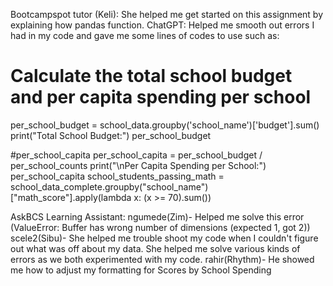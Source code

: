 Bootcampspot tutor (Keli): She helped me get started on this assignment by explaining how pandas function.
ChatGPT: Helped me smooth out errors I had in my code and gave me some lines of codes to use such as:
# Calculate the total school budget and per capita spending per school
per_school_budget = school_data.groupby('school_name')['budget'].sum()
print("Total School Budget:")
per_school_budget

#per_school_capita
per_school_capita = per_school_budget / per_school_counts
print("\nPer Capita Spending per School:")
per_school_capita
school_students_passing_math = school_data_complete.groupby("school_name")["math_score"].apply(lambda x: (x >= 70).sum())

AskBCS Learning Assistant:
ngumede(Zim)- Helped me solve this error (ValueError: Buffer has wrong number of dimensions (expected 1, got 2))
scele2(Sibu)- She helped me trouble shoot my code when I couldn't figure out what was off about my data. She helped me solve various kinds of errors as we both experimented with my code.
rahir(Rhythm)- He showed me how to adjust my formatting for Scores by School Spending